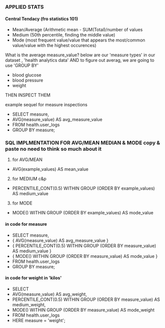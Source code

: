 ### APPLIED STATS
#### Central Tendacy (fro statistics 101)
- Mean/Average (Arithmetic mean - SUM(Total)/number of values
- Medium (50th percentile, finding the middle value)
- Mode (most frequent value/value that appears the most/common value/value with the highest occurences)

What is the average measure_value? below are our 'measure types' in our dataset , 'health analytics data' AND to figure out averag, we are going to use 'GROUP BY'
- blood glucose
- blood pressure
- weight

THEN INSPECT THEM 

example sequel for measure inspections
- SELECT
 measure,
 - AVG(measure_value) AS avg_measure_value
- FROM
  health.user_logs
- GROUP BY
 measure;
 
 ### SQL IMPLMENTATION FOR AVG/MEAN MEDIAN & MODE copy & paste no need to think so much about it
 1. for AVG/MEAN
 - AVG(example_values) AS mean_value
 2. for MEDIUM c&p
 - PERCENTILE_CONT(0.5) WITHIN GROUP (ORDER BY example_values) AS medium_value
 3. for MODE
 - MODE() WITHIN GROUP (ORDER BY example_values) AS mode_value
 
 #### in code for measure
- SELECT
 measure,
- { AVG(measure_value) AS avg_measure_value }
- { PERCENTILE_CONT(0.5) WITHIN GROUP (ORDER BY measure_value) AS medium_value }
- { MODE() WITHIN GROUP (ORDER BY measure_value) AS mode_value }
- FROM
  health.user_logs
- GROUP BY
 measure;
 
 #### in code for weight in 'kilos'
- SELECT
- AVG(measure_value) AS avg_weight,
- PERCENTILE_CONT(0.5) WITHIN GROUP (ORDER BY measure_value) AS medium_weight,
- MODE() WITHIN GROUP (ORDER BY measure_value) AS mode_weight
- FROM
  health.user_logs
- HERE measure = 'weight';
  
  
